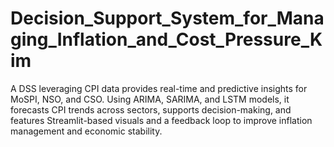 # Decision_Support_System_for_Managing_Inflation_and_Cost_Pressure_Kim
A DSS leveraging CPI data provides real-time and predictive insights for MoSPI, NSO, and CSO. Using ARIMA, SARIMA, and LSTM models, it forecasts CPI trends across sectors, supports decision-making, and features Streamlit-based visuals and a feedback loop to improve inflation management and economic stability.
